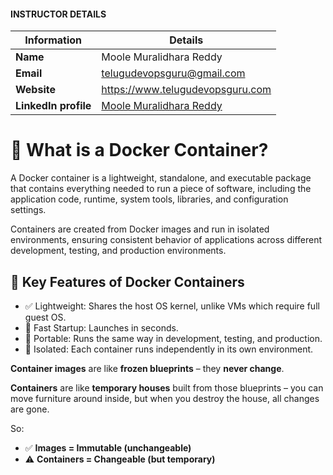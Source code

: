 #### INSTRUCTOR DETAILS

|  Information             | Details                                                                      |
|----------------------    |------------------------------------------------------------------------------|
| **Name**                 | Moole Muralidhara Reddy                                                      |
| **Email**                | telugudevopsguru@gmail.com                                                |
| **Website**              | https://www.telugudevopsguru.com               |
| **LinkedIn profile**     | [Moole Muralidhara Reddy](https://www.linkedin.com/in/moole-muralidhara-reddy) |


# 🐳 What is a Docker Container?

A Docker container is a lightweight, standalone, and executable package that contains everything needed to run a piece of software, including the application code, runtime, system tools, libraries, and configuration settings.

Containers are created from Docker images and run in isolated environments, ensuring consistent behavior of applications across different development, testing, and production environments.

## 🧱 Key Features of Docker Containers

* ✅ Lightweight: Shares the host OS kernel, unlike VMs which require full guest OS.
* 🚀 Fast Startup: Launches in seconds.
* 🧩 Portable: Runs the same way in development, testing, and production.
* 🔐 Isolated: Each container runs independently in its own environment.

**Container images** are like **frozen blueprints** – they **never change**.

**Containers** are like **temporary houses** built from those blueprints – you can move furniture around inside, but when you destroy the house, all changes are gone.

So:

* ✅ **Images = Immutable (unchangeable)**
* ⚠️ **Containers = Changeable (but temporary)**

